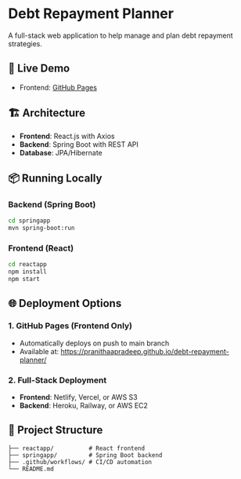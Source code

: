 # Debt Repayment Planner

A full-stack web application to help manage and plan debt repayment strategies.

## 🚀 Live Demo
- Frontend: [GitHub Pages](https://pranithaapradeep.github.io/debt-repayment-planner/)

## 🏗️ Architecture
- **Frontend**: React.js with Axios
- **Backend**: Spring Boot with REST API
- **Database**: JPA/Hibernate

## 📦 Running Locally

### Backend (Spring Boot)
```bash
cd springapp
mvn spring-boot:run
```

### Frontend (React)
```bash
cd reactapp
npm install
npm start
```

## 🌐 Deployment Options

### 1. GitHub Pages (Frontend Only)
- Automatically deploys on push to main branch
- Available at: https://pranithaapradeep.github.io/debt-repayment-planner/

### 2. Full-Stack Deployment
- **Frontend**: Netlify, Vercel, or AWS S3
- **Backend**: Heroku, Railway, or AWS EC2

## 📁 Project Structure
```
├── reactapp/          # React frontend
├── springapp/         # Spring Boot backend
├── .github/workflows/ # CI/CD automation
└── README.md
```
